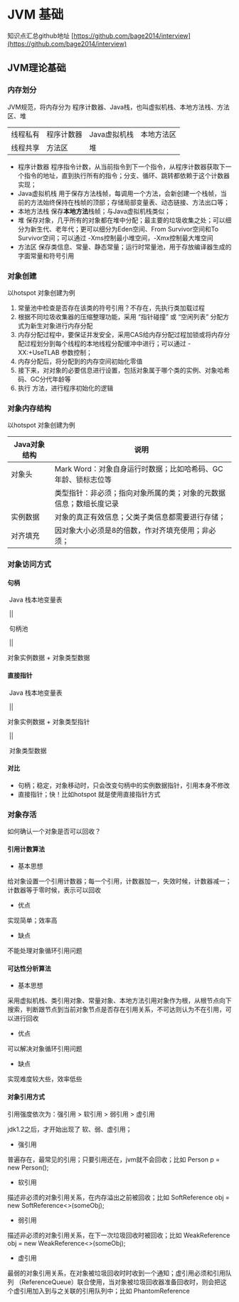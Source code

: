# JVM 基础 #

知识点汇总github地址 [https://github.com/bage2014/interview](https://github.com/bage2014/interview)

## JVM理论基础 ##

### 内存划分 ###

JVM规范，将内存分为 程序计数器、Java栈，也叫虚拟机栈、本地方法栈、方法区、堆

|      |      |      |      |
| ---- | ---- | ---- | ---- |
| 线程私有 | 程序计数器 | Java虚拟机栈 | 本地方法区 |
| 线程共享 | 方法区 | 堆 |  |

- 程序计数器
程序指令计数，从当前指令到下一个指令，从程序计数器获取下一个指令的地址，直到执行所有的指令；分支、循环、跳转都依赖于这个计数器实现；
- Java虚拟机栈
用于保存方法栈帧，每调用一个方法，会新创建一个栈帧，当前的方法始终保持在栈帧的顶部；存储局部变量表、动态链接、方法出口等；
- 本地方法栈
保存**本地方法**栈帧；与Java虚拟机栈类似；
- 堆
保存对象，几乎所有的对象都在堆中分配；最主要的垃圾收集之处；可以细分为新生代、老年代；更可以细分为Eden空间、From Survivor空间和To Survivor空间；可以通过  -Xms控制最小堆空间，-Xmx控制最大堆空间
- 方法区
保存类信息、常量、静态常量；运行时常量池，用于存放编译器生成的字面常量和符号引用

### 对象创建 ###

以hotspot 对象创建为例

1. 常量池中检查是否存在该类的符号引用？不存在，先执行类加载过程
2. 根据不同垃圾收集器的压缩整理功能，采用 “指针碰撞” 或 “空闲列表” 分配方式为新生对象进行内存分配
3. 内存分配过程中，要保证并发安全，采用CAS给内存分配过程加锁或将内存分配过程划分到每个线程的本地线程分配缓冲中进行；可以通过 -XX:+UseTLAB 参数控制；
4. 内存分配后，将分配到的内存空间初始化零值
5. 接下来，对对象的必要信息进行设置，包括对象属于哪个类的实例、对象哈希码、GC分代年龄等
6. 执行<init> 方法，进行程序初始化的逻辑

### 对象内存结构 ###

以hotspot 对象创建为例

| Java对象结构 | 说明                                                         |
| ------------ | ------------------------------------------------------------ |
| 对象头       | Mark Word：对象自身运行时数据；比如哈希码、GC年龄、锁标志位等 |
|              | 类型指针：非必须；指向对象所属的类；对象的元数据信息；数组长度记录 |
| 实例数据     | 对象的真正有效信息；父类子类信息都需要进行存储；             |
| 对齐填充     | 因对象大小必须是8的倍数，作对齐填充使用；非必须；            |

### 对象访问方式 ###

#### 句柄

​		 Java 栈本地变量表

​						||

​					 句柄池

​				         || 

对象实例数据   +   对象类型数据



#### 直接指针

​		 Java 栈本地变量表

​						||

对象实例数据   +   对象类型指针

​				         || 

​				对象类型数据

#### 对比

- 句柄；稳定，对象移动时，只会改变句柄中的实例数据指针，引用本身不修改
- 直接指针；快！比如hotspot 就是使用直接指针方式

### 对象存活 ###

如何确认一个对象是否可以回收？

#### 引用计数算法 ####

- 基本思想

给对象设置一个引用计数器；每一个引用，计数器加一，失效时候，计数器减一；计数器等于零时候，表示可以回收

- 优点

实现简单；效率高

- 缺点

不能处理对象循环引用问题

#### 可达性分析算法 ####

- 基本思想

采用虚拟机栈、类引用对象、常量对象、本地方法引用对象作为根，从根节点向下搜索，判断跟节点到当前对象节点是否存在引用关系，不可达则认为不在引用，可以进行回收

- 优点

可以解决对象循环引用问题

- 缺点

实现难度较大些，效率低些

#### 对象引用方式 ####

引用强度依次为：强引用 > 软引用 > 弱引用 > 虚引用

jdk1.2之后，才开始出现了 软、弱、虚引用；

- 强引用

普遍存在，最常见的引用；只要引用还在，jvm就不会回收；比如 Person p = new Person();

- 软引用

描述非必须的对象引用关系，在内存溢出之前被回收；比如 SoftReference<Object> obj = new SoftReference<>(someObj);

- 弱引用

描述非必须的对象引用关系，在下一次垃圾回收时被回收；比如 WeakReference<Object> obj = new WeakReference<>(someObj);

- 虚引用

最弱的对象引用关系，在对象被垃圾回收时时收到一个通知；虚引用必须和引用队列 （ReferenceQueue）联合使用，当对象被垃圾回收器准备回收时，则会把这个虚引用加入到与之关联的引用队列中；比如 PhantomReference<Object> obj3 = new PhantomReference<>(someObj,someQueue)；



### 垃圾回收算法 ###

- 标记清除算法

对要回收的对象，先进行标志，后进行清除；久之，会存在内存不连续；比如，一次垃圾回收，回收了，(0,1)和(0,3)和(0,5)三个位置，但是没有回收(0，2)和(0，4)，那下次的内存，就无法使用(0，1)-(0，5)的连续空间；标记、清除的效率都不高；

- 复制算法

为改进标记清除算法产生的内存碎片问题，对内存分为等大小两部分，交替回收其中一部分，存活的对象复制到另一部分空间；每次使用只能使用其中一半的内存，有点浪费，比如，内存分为，(0,1)-(0,3)和(0,3)-(0,5)两个部分，某次回收(0,1)-(0,3)空间，将存活对象拷贝到(0,3)-(0,5)，而后在(0,1)-(0,3)分配对象；但是高效简单；适用于新生代，新生代属于朝生夕死，可以按照特定比例进行回收，比如 8 : 1 : 1 ；这样每次只浪费 10 % 的内存空间；同时，当真的出现了超过 10% 的对象存活，则使用老年代进行担保；

- 标记整理算法

复制算法对于对象存活率较高的老年代，需要进行很多的复制，效率会降低；同时，存活对象也可能大于 50%，又没有其他的空间可以进行担保 ；老年代一般选取的是标记整理算法；对要回收的对象，先进行标志，后进行清除，然后，将存活的对象，进行整理，移动到边界位置，似的剩余空间连续；比如，一次垃圾回收，回收了，(0,1)和(0,3)和(0,5)三个位置，但是没有回收(0，2)和(0，4)，然后，将(0,2)和(0,4)移动到(0,1)和(0,2)，使得(0，3)-(0，5)的空间连续；

- 分代整理算法

不算一种新的思想算法，仅仅是根据不同的场景，进行了分代收集，采取不同的手机算法进行组装，进而选择合适的回收算法；一般来说；年轻代(新生代)采用的是复制算法，老年代采用标记清除或标记整理算法

#### 垃圾收集器 ####

- Serial & Serial Old 

单线程收集器；

对于单CPU来说，没有多线程交互开销，简单高效；

JDK1.3之前的唯一垃圾收集器，历史最悠久；

在垃圾收集回收过程中，会暂停其他用户所有的线程工作；

Serial 作用于新生代，采用复制算法；

Serial Old 作用于老年代，采用标记整理算法；

- ParNew

Serial 的多线程版本；

仅仅适用于新生代，采用复制算法；

对于单CPU来说，使用无意义，不如直接使用Serial收集器；

在垃圾收集回收过程中，同样会暂停其他用户所有的线程工作；

- Parallel Scavenge & Parallel Old

多线程收集；

Parallel Scavenge 始于JDK1.4，作用于新生代，采用复制算法；

Parallel Old 始于JDK1.6，作用于老年代，采用标记整理算法；

在垃圾收集回收过程中，同样会暂停其他用户所有的线程工作；

以吞吐量为设计关注点；

-XX:MaxGCPauseMilis 控制最大垃圾停顿时间；

-XX:GCTimeRatio 吞吐量大小设置；

-XX:UseAdaptiveSizePolicy 虚拟机自适应策略开关；

- CMS

以回收停顿时间为设计关注点；

仅仅适用于新生代，采用标记清除算法；

整体上说，因为耗时最长的并发标记和并发清除过程可以与用户线程并发执行，可以认为来回收过程可以于用户线程并发执行；

会存在一些不足，比如内存碎片、浮动垃圾、CPU敏感等

- G1



### 类加载过程 ###
jvm中class类的加载过程，大致分为这几个步骤

- 加载（load）
 - 根据全类名，加载类的二进制字节流
 - 将字节流转存方法区
 - 生成Class对象作为访问入口

- 验证（verify）
 - class文件的格式验证，验证是否符合JVM规范
 - class中的元数据验证，验证是否符合Java规范
 - class的字节码验证，验证数据流控制流不会危害JVM环境

- 准备（prepare）
 - 给变量分配内存
 - 初始化零值（比如int默认为0，boolean默认为false）
 - final变量直接赋值

- 解析
 - 符号引用变为直接引用
 - 类、字段、方法、接口方法解析

- 初始化
 - 初始化变量
 - 构造函数
 - static块


### 双亲委派机制 ###
Java中，大概有三种类型加载器，启动类加载器（Bootstrap）<- 标准扩展类加载器（Extension）<- 应用程序类加载器（Application ）<- 上下文类加载器(Custom)，从右到左，尽量父类进行加载，当父类无法进行加载时候，才会使用子类进行加载

- 意义
 - 防止同一个JVM，内存中出现两份class二进制字节码

- 加载过程
 - 从已加载的类查找是否已经存在，存在不需要再次加载
 - 若不存在，则去parent中查找，存在不需要再次加载
 - 若不存在，递归在parent中查找，直到找到为止
 - 若找遍所有parent均不存在，且当前加载器已经没有parent加载器，则调用当前类加载器的findClass方法，如果能加载，结束
 - 如果不能，则递归返回child类加载器，继续调用findClass方法，如果能加载，结束
 - 如果找遍所有child的findClass方法，还是不能加载，则抛出异常

- 破坏双亲委派机制
 - 将parent设为null
 - 重写load(String,boolean)方法，改变类的查找机制。

## JVM参数 ##

- -Xms

堆初始值 50M，此值可以设置与-Xmx相同，以避免每次垃圾回收完成后JVM重新分配内存

```
-Xms50m
```



- -Xmx

堆最大可用值 50M

```
-Xmx50m
```

xms 和 xmx 为什么要设置成一样？

设置-Xms、-Xmx 相等以避免在每次GC 后调整堆的大小。

这两个值一般怎么赋值？多大合适？



- -Xmn

新生代最大可用值1M

```
-Xmn1m
```

整个堆大小 = 年轻代大小 + 年老代大小 + 持久代大小



- -Xss

线程的私有栈大小1M

```
-Xss1m
```



- -XX:PrintGC

出发GC时，打印日志

```
-XX:+PrintGC
```



- -XX:PrintGCDetails

出发GC时，打印详细日志

```
-XX:+PrintGCDetails
```








